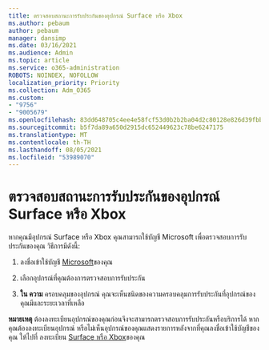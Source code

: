 ```yaml
---
title: ตรวจสอบสถานะการรับประกันของอุปกรณ์ Surface หรือ Xbox
ms.author: pebaum
author: pebaum
manager: dansimp
ms.date: 03/16/2021
ms.audience: Admin
ms.topic: article
ms.service: o365-administration
ROBOTS: NOINDEX, NOFOLLOW
localization_priority: Priority
ms.collection: Adm_O365
ms.custom:
- "9756"
- "9005679"
ms.openlocfilehash: 83dd648705c4ee4e58fcf53d0b2b2ba04d2c80128e826d39fbb2061eb547f63e
ms.sourcegitcommit: b5f7da89a650d2915dc652449623c78be6247175
ms.translationtype: MT
ms.contentlocale: th-TH
ms.lasthandoff: 08/05/2021
ms.locfileid: "53989070"
---
```

# <a name="check-the-warranty-status-for-a-surface-or-xbox-device"></a>ตรวจสอบสถานะการรับประกันของอุปกรณ์ Surface หรือ Xbox

หากคุณมีอุปกรณ์ Surface หรือ Xbox คุณสามารถใช้บัญชี Microsoft เพื่อตรวจสอบการรับประกันของคุณ วิธีการมีดังนี้:

1. ลงชื่อเข้าใช้บัญชี [Microsoft](https://account.microsoft.com/devices/)ของคุณ 

1. เลือกอุปกรณ์ที่คุณต้องการตรวจสอบการรับประกัน

1. **ใน ความ** ครอบคลุมของอุปกรณ์ คุณจะเห็นชนิดของความครอบคลุมการรับประกันที่อุปกรณ์ของคุณมีและระยะเวลาที่เหลือ

**หมายเหตุ** ต้องลงทะเบียนอุปกรณ์ของคุณก่อนจึงจะสามารถตรวจสอบการรับประกันหรือบริการได้ หากคุณต้องลงทะเบียนอุปกรณ์ หรือไม่เห็นอุปกรณ์ของคุณแสดงรายการหลังจากที่คุณลงชื่อเข้าใช้บัญชีของคุณ ให้ไปที่ ลงทะเบียน [Surface หรือ Xbox](https://support.microsoft.com/surface/register-your-surface-or-xbox-fd7d73f8-b0e6-c9fa-e83b-0b64652e2376)ของคุณ
